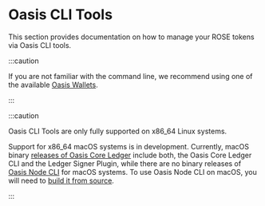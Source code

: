 # Oasis CLI Tools

This section provides documentation on how to manage your ROSE tokens via Oasis CLI tools.

:::caution

If you are not familiar with the command line, we recommend using one of the available [Oasis Wallets](../../oasis-wallets/README.mdx).

:::

:::caution

Oasis CLI Tools are only fully supported on x86_64 Linux systems.

Support for x86_64 macOS systems is in development. Currently, macOS binary [releases of Oasis Core Ledger](https://github.com/oasisprotocol/oasis-core-ledger/releases) include both, the Oasis Core Ledger CLI and the Ledger Signer Plugin, while  there are no binary releases of [Oasis Node CLI](../../../../node/run-your-node/prerequisites/oasis-node.md) for macOS systems. To use Oasis Node CLI on macOS, you will need to [build it from source](../../../../node/run-your-node/prerequisites/oasis-node.md#building-from-source).

:::
